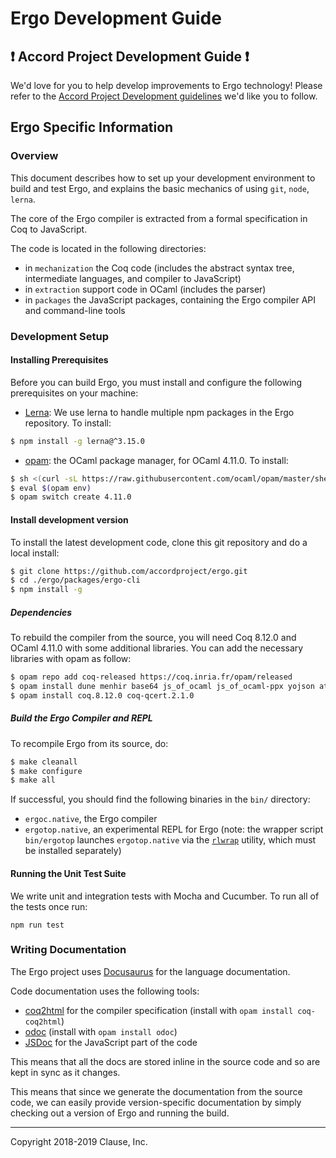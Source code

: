 # Ergo Development Guide

## ❗ Accord Project Development Guide ❗
We'd love for you to help develop improvements to Ergo technology! Please refer to the [Accord Project Development guidelines][apdev] we'd like you to follow.

## Ergo Specific Information

### Overview

This document describes how to set up your development environment to build and test Ergo, and explains the basic mechanics of using `git`, `node`, `lerna`.

The core of the Ergo compiler is extracted from a formal specification in Coq to JavaScript.

The code is located in the following directories:

* in `mechanization` the Coq code (includes the abstract syntax tree, intermediate languages, and compiler to JavaScript)
* in `extraction` support code in OCaml (includes the parser)
* in `packages` the JavaScript packages, containing the Ergo compiler API and command-line tools

### Development Setup

#### Installing Prerequisites

Before you can build Ergo, you must install and configure the following prerequisites on your machine:

* [Lerna](https://lerna.js.org): We use lerna to handle multiple npm packages in the Ergo repository. To install:

```sh
$ npm install -g lerna@^3.15.0
```

* [opam](https://opam.ocaml.org): the OCaml package manager, for OCaml 4.11.0. To install:

```sh
$ sh <(curl -sL https://raw.githubusercontent.com/ocaml/opam/master/shell/install.sh)
$ eval $(opam env)
$ opam switch create 4.11.0
```

#### Install development version

To install the latest development code, clone this git repository and do a local install:

```sh
$ git clone https://github.com/accordproject/ergo.git
$ cd ./ergo/packages/ergo-cli
$ npm install -g
```

##### Dependencies

To rebuild the compiler from the source, you will need Coq 8.12.0 and OCaml 4.11.0 with some additional libraries. You can add the necessary libraries with opam as follow:
 
```sh
$ opam repo add coq-released https://coq.inria.fr/opam/released
$ opam install dune menhir base64 js_of_ocaml js_of_ocaml-ppx yojson atdgen re calendar uri
$ opam install coq.8.12.0 coq-qcert.2.1.0
```

##### Build the Ergo Compiler and REPL

To recompile Ergo from its source, do:

```sh
$ make cleanall
$ make configure
$ make all
```

If successful, you should find the following binaries in the `bin/` directory:

* `ergoc.native`, the Ergo compiler
* `ergotop.native`, an experimental REPL for Ergo (note: the wrapper script
 `bin/ergotop` launches `ergotop.native` via the
 [`rlwrap`](https://github.com/hanslub42/rlwrap) utility, which must be
 installed separately)

####  Running the Unit Test Suite

We write unit and integration tests with Mocha and Cucumber. To run all of the tests once run:

```text
npm run test
```

###  Writing Documentation

The Ergo project uses [Docusaurus][docusaurus] for the language documentation.

Code documentation uses the following tools:
- [coq2html][coq2html] for the compiler specification (install with `opam install coq-coq2html`)
- [odoc][odoc] (install with `opam install odoc`)
- [JSDoc][jsdoc] for the JavaScript part of the code

This means that all the docs are stored inline in the source code and so are kept in sync as it changes.

This means that since we generate the documentation from the source code, we can easily provide version-specific documentation by simply checking out a version of Ergo and running the build.

---

Copyright 2018-2019 Clause, Inc.

[apdev]: https://github.com/accordproject/techdocs/blob/master/DEVELOPERS.md
[docusaurus]: http://docusaurus.io/
[coq2html]: https://github.com/xavierleroy/coq2html
[odoc]: https://github.com/ocaml/odoc
[jsdoc]: http://usejsdoc.org/

